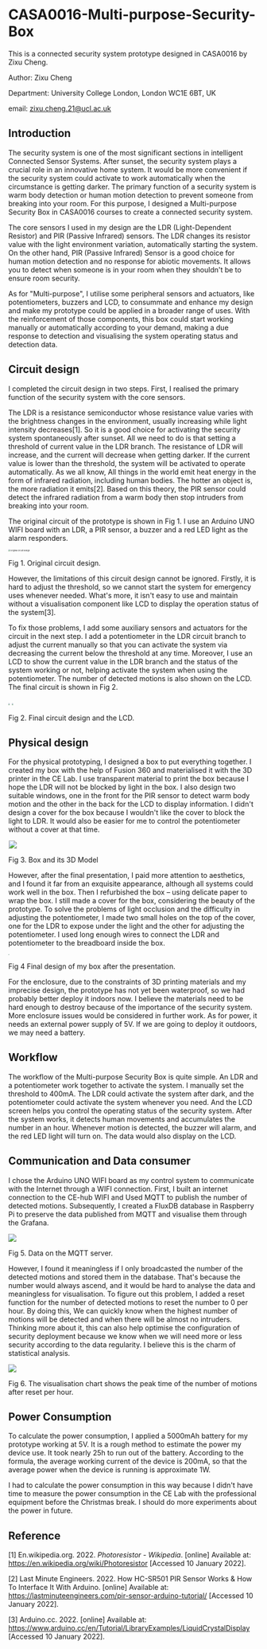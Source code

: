 # CASA0016-Multi-purpose-Security-Box
This is a connected security system prototype designed in CASA0016 by Zixu Cheng.

Author: Zixu Cheng

Department: University College London, London WC1E 6BT, UK

email: zixu.cheng.21@ucl.ac.uk

## Introduction

The security system is one of the most significant sections in intelligent Connected Sensor Systems. After sunset, the security system plays a crucial role in an innovative home system. It would be more convenient if the security system could activate to work automatically when the circumstance is getting darker. The primary function of a security system is warm body detection or human motion detection to prevent someone from breaking into your room. For this purpose, I designed a Multi-purpose Security Box in CASA0016 courses to create a connected security system.

The core sensors I used in my design are the LDR (Light-Dependent Resistor) and PIR (Passive Infrared) sensors. The LDR changes its resistor value with the light environment variation, automatically starting the system. On the other hand, PIR (Passive Infrared) Sensor is a good choice for human motion detection and no response for abiotic movements. It allows you to detect when someone is in your room when they shouldn't be to ensure room security.

As for "Multi-purpose", I utilise some peripheral sensors and actuators, like potentiometers, buzzers and LCD, to consummate and enhance my design and make my prototype could be applied in a broader range of uses. With the reinforcement of those components, this box could start working manually or automatically according to your demand, making a due response to detection and visualising the system operating status and detection data.

## Circuit design

I completed the circuit design in two steps. First, I realised the primary function of the security system with the core sensors. 

The LDR is a resistance semiconductor whose resistance value varies with the brightness changes in the environment, usually increasing while light intensity decreases[1]. So it is a good choice for activating the security system spontaneously after sunset. All we need to do is that setting a threshold of current value in the LDR branch. The resistance of LDR will increase, and the current will decrease when getting darker. If the current value is lower than the threshold, the system will be activated to operate automatically. As we all know, All things in the world emit heat energy in the form of infrared radiation, including human bodies. The hotter an object is, the more radiation it emits[2]. Based on this theory, the PIR sensor could detect the infrared radiation from a warm body then stop intruders from breaking into your room.

The original circuit of the prototype is shown in Fig 1. I use an Arduino UNO WIFI board with an LDR, a PIR sensor, a buzzer and a red LED light as the alarm responders.

<img src=".\imgs\Original circuit.png" alt="Original circuit design" style="zoom:27%;" />

Fig 1. Original circuit design.

However, the limitations of this circuit design cannot be ignored. Firstly, it is hard to adjust the threshold, so we cannot start the system for emergency uses whenever needed. What's more, it isn't easy to use and maintain without a visualisation component like LCD to display the operation status of the system[3].

To fix those problems, I add some auxiliary sensors and actuators for the circuit in the next step. I add a potentiometer in the LDR circuit branch to adjust the current manually so that you can activate the system via decreasing the current below the threshold at any time. Moreover, I use an LCD to show the current value in the LDR branch and the status of the system working or not, helping activate the system when using the potentiometer. The number of detected motions is also shown on the LCD. The final circuit is shown in Fig 2.

<img src=".\imgs\Final circuit.png" style="zoom:20%;" /> <img src=".\imgs\LCD.jpg" style="zoom:20%;" />

Fig 2. Final circuit design and the LCD.

## Physical design

For the physical prototyping, I designed a box to put everything together. I created my box with the help of Fusion 360 and materialised it with the 3D printer in the CE Lab. I use transparent material to print the box because I hope the LDR will not be blocked by light in the box. I also design two suitable windows, one in the front for the PIR sensor to detect warm body motion and the other in the back for the LCD to display information. I didn't design a cover for the box because I wouldn't like the cover to block the light to LDR. It would also be easier for me to control the potentiometer without a cover at that time.

<img src=".\imgs\original box.jpg" style="zoom:5%;" /><img src=".\imgs\3D model.gif" style="zoom:100%;" />

Fig 3. Box and its 3D Model

However, after the final presentation, I paid more attention to aesthetics, and I found it far from an exquisite appearance, although all systems could work well in the box. Then I refurbished the box – using delicate paper to wrap the box. I still made a cover for the box, considering the beauty of the prototype. To solve the problems of light occlusion and the difficulty in adjusting the potentiometer, I made two small holes on the top of the cover, one for the LDR to expose under the light and the other for adjusting the potentiometer. I used long enough wires to connect the LDR and potentiometer to the breadboard inside the box.

<img src=".\imgs\final box.jpg" style="zoom:10%;" />

Fig 4 Final design of my box after the presentation.

For the enclosure, due to the constraints of 3D printing materials and my imprecise design, the prototype has not yet been waterproof, so we had probably better deploy it indoors now. I believe the materials need to be hard enough to destroy because of the importance of the security system. More enclosure issues would be considered in further work. As for power, it needs an external power supply of 5V. If we are going to deploy it outdoors, we may need a battery.

## Workflow

The workflow of the Multi-purpose Security Box is quite simple. An LDR and a potentiometer work together to activate the system. I manually set the threshold to 400mA. The LDR could activate the system after dark, and the potentiometer could activate the system whenever you need. And the LCD screen helps you control the operating status of the security system. After the system works, it detects human movements and accumulates the number in an hour. Whenever motion is detected, the buzzer will alarm, and the red LED light will turn on. The data would also display on the LCD.

## Communication and Data consumer

I chose the Arduino UNO WIFI board as my control system to communicate with the Internet through a WIFI connection. First, I built an internet connection to the CE-hub WIFI and Used MQTT to publish the number of detected motions. Subsequently, I created a FluxDB database in Raspberry Pi to preserve the data published from MQTT and visualise them through the Grafana.

<img src=".\imgs\MQTT.png" style="zoom:100%;" />

Fig 5. Data on the MQTT server.

However, I found it meaningless if I only broadcasted the number of the detected motions and stored them in the database. That's because the number would always ascend, and it would be hard to analyse the data and meaningless for visualisation. To figure out this problem, I added a reset function for the number of detected motions to reset the number to 0 per hour. By doing this, We can quickly know when the highest number of motions will be detected and when there will be almost no intruders. Thinking more about it, this can also help optimise the configuration of security deployment because we know when we will need more or less security according to the data regularity. I believe this is the charm of statistical analysis.

<img src=".\imgs\Grafana.gif" style="zoom:100%;" />

Fig 6. The visualisation chart shows the peak time of the number of motions after reset per hour.

## Power Consumption

To calculate the power consumption, I applied a 5000mAh battery for my prototype working at 5V. It is a rough method to estimate the power my device use. It took nearly 25h to run out of the battery. According to the formula, the average working current of the device is 200mA, so that the average power when the device is running is approximate 1W.

I had to calculate the power consumption in this way because I didn't have time to measure the power consumption in the CE Lab with the professional equipment before the Christmas break. I should do more experiments about the power in future.

## Reference 

[1] En.wikipedia.org. 2022. *Photoresistor - Wikipedia*. [online] Available at: <https://en.wikipedia.org/wiki/Photoresistor> [Accessed 10 January 2022].

[2] Last Minute Engineers. 2022. How HC-SR501 PIR Sensor Works & How To Interface It With Arduino. [online] Available at: <https://lastminuteengineers.com/pir-sensor-arduino-tutorial/> [Accessed 10 January 2022].

[3] Arduino.cc. 2022. [online] Available at: <https://www.arduino.cc/en/Tutorial/LibraryExamples/LiquidCrystalDisplay> [Accessed 10 January 2022].
